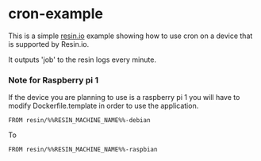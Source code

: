 # cron-example

This is a simple [resin.io][resin] example showing how to use cron on a device that is supported by Resin.io. 

It outputs 'job' to the resin logs every minute.

[resin]:https://resin.io

### Note for Raspberry pi 1
If the device you are planning to use is a raspberry pi 1 you will have to modify Dockerfile.template in order to use the application.
```
FROM resin/%%RESIN_MACHINE_NAME%%-debian
```
To
```
FROM resin/%%RESIN_MACHINE_NAME%%-raspbian
```

